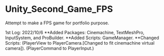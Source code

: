 # Unity_Second_Game_FPS
Attempt to make a FPS game for portfolio purpose.


1st Log: 2022/10/6
**Added Packages: Cinemachine, TextMeshPro, InputSystem, and ProBuilder.
**Added Scripts: GameManager.
**Changed Scripts:
(PlayerView to PlayerCamera.[Changed to fit cinemachine virtual camera]).
(PlayerCommand to PlayerInput.)
